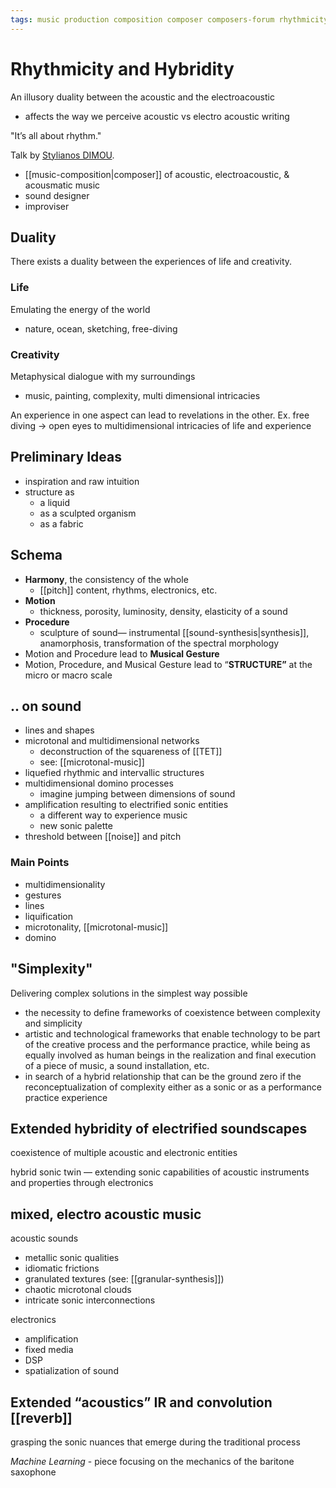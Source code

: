 ```yaml
---
tags: music production composition composer composers-forum rhythmicity hybridity electroacoustic acoustic sound-design
---
```


# Rhythmicity and Hybridity

An illusory duality between the acoustic and the electroacoustic

- affects the way we perceive acoustic vs electro acoustic writing

"It’s all about rhythm."

Talk by [Stylianos DIMOU](https://stylianosdimou.com/).

- [[music-composition|composer]] of acoustic, electroacoustic, & acousmatic music
- sound designer
- improviser

## Duality

There exists a duality between the experiences of life and creativity.

### Life

Emulating the energy of the world

- nature, ocean, sketching, free-diving

### Creativity

Metaphysical dialogue with my surroundings

- music, painting, complexity, multi dimensional intricacies

An experience in one aspect can lead to revelations in the other. Ex. free diving → open eyes to multidimensional intricacies of life and experience

## Preliminary Ideas

- inspiration and raw intuition
- structure as
  - a liquid
  - as a sculpted organism
  - as a fabric

## Schema

- **Harmony**, the consistency of the whole
  - [[pitch]] content, rhythms, electronics, etc.
- **Motion**
  - thickness, porosity, luminosity, density, elasticity of a sound
- **Procedure**
  - sculpture of sound— instrumental [[sound-synthesis|synthesis]], anamorphosis, transformation of the spectral morphology
- Motion and Procedure lead to **Musical Gesture**
- Motion, Procedure, and Musical Gesture lead to “**STRUCTURE”** at the micro or macro scale

## .. on sound

- lines and shapes
- microtonal and multidimensional networks
  - deconstruction of the squareness of [[TET]]
  - see: [[microtonal-music]]
- liquefied rhythmic and intervallic structures
- multidimensional domino processes
  - imagine jumping between dimensions of sound
- amplification resulting to electrified sonic entities
  - a different way to experience music
  - new sonic palette
- threshold between [[noise]] and pitch

### Main Points

- multidimensionality
- gestures
- lines
- liquification
- microtonality, [[microtonal-music]]
- domino

## "Simplexity"

Delivering complex solutions in the simplest way possible

- the necessity to define frameworks of coexistence between complexity and simplicity
- artistic and technological frameworks that enable technology to be part of the creative process and the performance practice, while being as equally involved as human beings in the realization and final execution of a piece of music, a sound installation, etc.
- in search of a hybrid relationship that can be the ground zero if the reconceptualization of complexity either as a sonic or as a performance practice experience

## Extended hybridity of electrified soundscapes

coexistence of multiple acoustic and electronic entities

hybrid sonic twin — extending sonic capabilities of acoustic instruments and properties through electronics

## mixed, electro acoustic music

acoustic sounds

- metallic sonic qualities
- idiomatic frictions
- granulated textures (see: [[granular-synthesis]])
- chaotic microtonal clouds
- intricate sonic interconnections

electronics

- amplification
- fixed media
- DSP
- spatialization of sound

## Extended “acoustics” IR and convolution [[reverb]]

grasping the sonic nuances that emerge during the traditional process

_Machine Learning_ - piece focusing on the mechanics of the baritone saxophone
